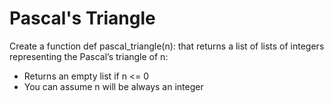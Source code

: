 # Pascal's Triangle


Create a function def pascal_triangle(n): that returns a list of lists of integers representing the Pascal’s triangle of n:

* Returns an empty list if n <= 0
* You can assume n will be always an integer